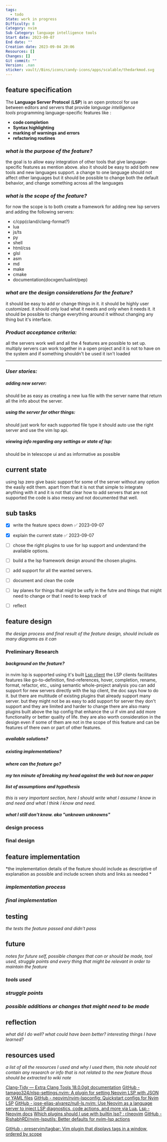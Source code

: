```yaml
---
tags:
  - todo
State: work in progress
Difficulty: 8
Category: nvim
Sub Category: language intelligence tools
Start date: 2023-09-07
End date: ""
Creation date: 2023-09-04 20:06
Resources: []
Changes: []
Git commit: ""
Version: .nan
sticker: vault//Bins/icons/candy-icons/apps/scalable/thedarkmod.svg
---
```

## **feature specification** 
The **Language Server Protocol** (**LSP**) is an open protocol for use between editors and servers that provide *language intelligence tools* programming language-specific features like :
- **code completion**
- **Syntax highlighting**
- **marking of warnings and errors**
- **refactoring routines**
### *what is the purpose of the feature?*
the goal is to allow easy integration of other tools that give language-specific features as mention above.
also it should be easy to add both new tools and new languages support.
a change to one language should not affect other languages but it should be possible to change both the default behavior,
and change something across all the languages

### *what is the scope of the feature?*
for now the scope is to both create a framework for adding new lsp servers and adding the following servers:
- c/cpp(cland/clang-format?)
- lua
- js/ts
- py
- shell
- html/css
- glsl
- asm
- md
- make
- cmake
- documentation(docxgen/lualint/pep)
### *what are the design considerations for the feature?*
it should be easy to add or change things in it.
it should be highly user customized.
it should only load what it needs and only when it needs it.
it should be possible to change everything around it without changing any thing but it's interface.

### *Product acceptance criteria:*
all the servers work well and all the 4 features are possible to set up.
multiply servers can work together in a open project and it is not to have on the system and if something shouldn't be used it isn't loaded


------------------------------------------------

### *User stories:*
##### *adding new server:*				
should be as easy as creating a new lua file with the server name that return all the info about the server.

##### *using the server for other things:*
should just work for each supported file type it should auto use the right server and use the vim lsp api.

##### *viewing info regarding any settings or state of lsp:*
should be in telescope ui and as informative as possible 


## **current state** 
using lsp zero give basic support for some of the server without any option the easily edit them. 
apart from that it is not that simple to integrate anything with it and it is not that clear how to add servers that are not supported 
the code is also messy and not documented that well.

## **sub tasks**
 - [x] write the feature specs down ✅ 2023-09-07
 - [x] explain the current state ✅ 2023-09-07
 - [ ] chose the right plugins to use for lsp support and understand the available options.  
 - [ ] build a the lsp framework design around the chosen plugins.
 - [ ] add support for all the wanted servers.
 - [ ] document and clean the code
 - [ ] lay planes for things that might be usfly in the futre and things that might need to change or that I need to keep track of 
 - [ ] reflect


## **feature design**
*the design process and final result of the feature design, should include as many diagrams as it can*

### **Preliminary Research**
#### *background on the feature?*
in nvim lsp is supported using it's built [Lsp client](https://neovim.io/doc/user/lsp.html)
the LSP clients facilitates features like go-to-definition, find-references, hover, completion, rename, format, refactor, etc., using semantic whole-project analysis
you can add support for new servers directly with the lsp client, the doc says how to do it.
but there are multitude of existing plugins that already support many server.
but they might not be as easy to add support for server they don't support and they are limited and harder to change
there are also many plugins built above the lsp config that enhance the ui if vim and add more functionality or better quality of life.
they are also worth consideration in the design even if some of them are not in the scope of this feature and can be features of there own or part of other features.
##### *available solutions?*
##### *existing implementations?*

#### *where can the feature go?*

#### *my ten minute of breaking my head against the web but now on paper*

#### *list of assumptions and hypothesis*
*this is very important section, here I should write what I assume I know in and need and what I think I know and need.*
#### *what I still don't know. aka "unknown unknowns"*


### **design process**


### **final design**



## **feature implementation**
*the implementation details of the feature should include as descriptive of explanation as possible and include screen shots and links as needed *


### *implementation process*


### *final implementation*


## **testing**
*the tests the feature passed and didn't pass*

## **future**
*notes for future self, possible changes that can or should be made, tool used, struggle points and every thing that might be relevant in order to maintain the feature*
### *tools used*


### *struggle points*


### *possible additions or changes that might need to be made*



## **reflection**
*what did I do well? what could have been better? interesting things I have learned?*


## **resources used**
*a list of all the resources I used and why I used them, this note should not contain any research or info that is not related to the new feature thous should be extracted to wiki note*

[Clang-Tidy — Extra Clang Tools 18.0.0git documentation](https://clang.llvm.org/extra/clang-tidy/)
[GitHub - tamago324/nlsp-settings.nvim: A plugin for setting Neovim LSP with JSON or YAML files](https://github.com/tamago324/nlsp-settings.nvim)
[GitHub - neovim/nvim-lspconfig: Quickstart configs for Nvim LSP](https://github.com/neovim/nvim-lspconfig/)
[GitHub - jose-elias-alvarez/null-ls.nvim: Use Neovim as a language server to inject LSP diagnostics, code actions, and more via Lua.](https://github.com/jose-elias-alvarez/null-ls.nvim)
[Lsp - Neovim docs](https://neovim.io/doc/user/lsp.html)
[Which plugins should I use with builtin lsp? : r/neovim](https://www.reddit.com/r/neovim/comments/ldvidi/which_plugins_should_i_use_with_builtin_lsp/)
[GitHub - RishabhRD/nvim-lsputils: Better defaults for nvim-lsp actions](https://github.com/RishabhRD/nvim-lsputils)


[GitHub - preservim/tagbar: Vim plugin that displays tags in a window, ordered by scope](https://github.com/preservim/tagbar)
